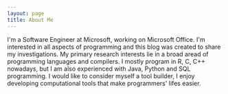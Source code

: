 ```yaml
---
layout: page
title: About Me
---
```


I'm a Software Engineer at Microsoft, working on Microsoft Office. I'm interested in all aspects of programming and this blog was created to share my investigations. My primary research interests lie in a broad aread of programming languages and compilers. I mostly program in R, C, C++ nowadays, but I am also experienced with Java, Python and SQL programming. I would like to consider myself a tool builder, I enjoy developing computational tools that make programmers' lifes easier.
